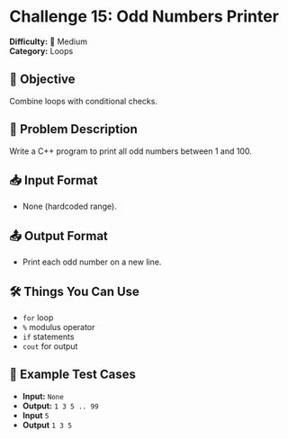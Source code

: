 # Challenge 15: Odd Numbers Printer

**Difficulty:** 🔵 Medium  
**Category:** Loops

## 🧠 Objective
Combine loops with conditional checks.

## 📝 Problem Description
Write a C++ program to print all odd numbers between 1 and 100.

## 📥 Input Format
- None (hardcoded range).

## 📤 Output Format
- Print each odd number on a new line.

## 🛠️ Things You Can Use
- `for` loop
- `%` modulus operator
- `if` statements
- `cout` for output

## 🧪 Example Test Cases
- **Input:** `None`
- **Output:** `1 3 5 .. 99`
- **Input** `5`
- **Output** `1 3 5`
